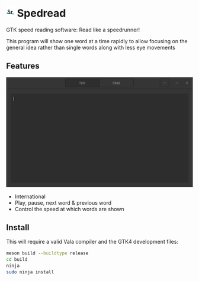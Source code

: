 # <img height="32" src="./data/icons/hicolor/scalable/apps/com.github.darazaki.Spedread.svg" /> Spedread

GTK speed reading software: Read like a speedrunner!

This program will show one word at a time rapidly to allow focusing on the general idea rather than single words
along with less eye movements

## Features

![screenshot](./demo.gif)

- International
- Play, pause, next word & previous word
- Control the speed at which words are shown

## Install

This will require a valid Vala compiler and the GTK4 development files:

```sh
meson build --buildtype release
cd build
ninja
sudo ninja install
```
